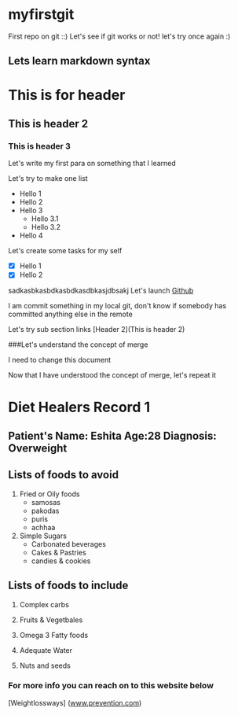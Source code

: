 # myfirstgit
First repo on git ::)
Let's see if git works or not!
let's try once again :)

## Lets learn markdown syntax

# This is for header

## This is header 2

### This is header 3

Let's write my first para on something that I learned


Let's try to make one list

- Hello 1
- Hello 2
- Hello 3
    - Hello 3.1
    - Hello 3.2
- Hello 4


Let's create some tasks for my self

- [x] Hello 1
- [x] Hello 2

sadkasbkasbdkasbdkasdbkasjdbsakj
Let's launch [Github](www.github.com)



I am commit something in my local git, don't know if somebody has committed anything else in the remote











Let's try sub section links
[Header 2](This is header 2)


###Let's understand the concept of merge

I need to change this document

Now that I have understood the concept of merge, let's repeat it

# Diet Healers Record 1

## Patient's Name: Eshita    Age:28        Diagnosis: Overweight

## Lists of foods to avoid
1. Fried or Oily foods
    - samosas
    - pakodas
    - puris
    - achhaa
2. Simple Sugars
    - Carbonated beverages
    - Cakes & Pastries
    - candies & cookies

## Lists of foods to include
1. Complex carbs

2. Fruits & Vegetbales

3. Omega 3 Fatty foods

4. Adequate Water

5. Nuts and seeds

### For more info you can reach on to this website below
[Weightlossways] (www.prevention.com)


   
